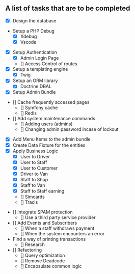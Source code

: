 ## A list of tasks that are to be completed

- [x] Design the database
- Setup a PHP Debug
  - [x] Xdebug
  - [x] Vscode
- [x] Setup Authentication
  - [x] Admin Login Page
  - [] Access Control of routes
- [x] Setup a templating engine
  - [x] Twig
- [x] Setup an ORM library
  - [x] Doctrine DBAL
- [x] Setup Admin Bundle
- [] Cache frequently accessed pages
  - [] Symfony cache
  - [] Redis
- [] Add system maintenance commands
  - [] Adding users (admins)
  - [] Changing admin password incase of lockout
- [x] Add Menu Items to the admin bundle
- [x] Create Data Fixture for the entities
- [x] Apply Business Logic
  - [x] User to Driver
  - [x] User to Staff
  - [x] User to Customer
  - [x] Driver to Van
  - [x] Staff to Shop
  - [x] Staff to Van
  - [x] Staff to Staff earning
  - [] Simcards
  - [] Tracls
- [] Integrate SPAM protection
  - [] Use a third party service provider
- [] Add Events and Subscribers
  - [] When a staff withdraws payment
  - [] When the system encounters an error
- Find a way of printing transactions
  - [] Research
- [] Refactoring
  - [] Query optimization
  - [] Remove Deadcode
  - [] Encapsulate common logic
